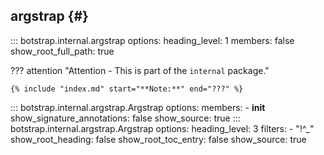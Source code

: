 ## argstrap {#}

<!-- prettier-ignore -->
::: botstrap.internal.argstrap
    options:
      heading_level: 1
      members: false
      show_root_full_path: true

??? attention "Attention - This is part of the `internal` package."

    {% include "index.md" start="**Note:**" end="???" %}

<!-- prettier-ignore -->
::: botstrap.internal.argstrap.Argstrap
    options:
      members:
        - __init__
      show_signature_annotations: false
      show_source: true
::: botstrap.internal.argstrap.Argstrap
    options:
      heading_level: 3
      filters:
        - "!^_"
      show_root_heading: false
      show_root_toc_entry: false
      show_source: true

<link rel="stylesheet" href="../stylesheets/argstrap.css" />
<link rel="stylesheet" href="../../stylesheets/code-navigation.css" />
<link rel="stylesheet" href="../../stylesheets/hide-dupe-class.css" />
